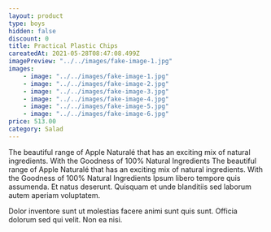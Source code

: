```yaml
---
layout: product
type: boys
hidden: false
discount: 0
title: Practical Plastic Chips
careatedAt: 2021-05-28T08:47:08.499Z
imagePreview: "../../images/fake-image-1.jpg"
images:
    - image: "../../images/fake-image-1.jpg"
    - image: "../../images/fake-image-2.jpg"
    - image: "../../images/fake-image-3.jpg"
    - image: "../../images/fake-image-4.jpg"
    - image: "../../images/fake-image-5.jpg"
    - image: "../../images/fake-image-6.jpg"
price: 513.00
category: Salad
---
```

The beautiful range of Apple Naturalé that has an exciting mix of natural ingredients. With the Goodness of 100% Natural Ingredients
The beautiful range of Apple Naturalé that has an exciting mix of natural ingredients. With the Goodness of 100% Natural Ingredients
Ipsum libero tempore quis assumenda. Et natus deserunt. Quisquam et unde blanditiis sed laborum autem aperiam voluptatem.
 Dolor inventore sunt ut molestias facere animi sunt quis sunt. Officia dolorum sed qui velit. Non ea nisi.
